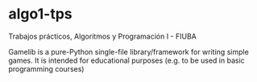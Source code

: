 # algo1-tps
Trabajos prácticos, Algoritmos y Programación I - FIUBA

Gamelib is a pure-Python single-file library/framework for writing simple games. It is intended for educational purposes (e.g. to be used in basic programming courses)
